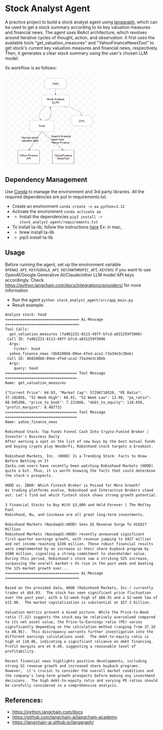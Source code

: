 # Stock Analyst Agent
A practice project to build a stock analyst agent using [langgraph](https://www.langchain.com/langgraph), which can be used to get a stock summary according to its key valuation measures and financial news.
The agent uses ReAct architecture, which revolves around iterative cycles of thought, action, and observation.
It first uses the available tools "get_valuation_measures" and "YahooFinanceNewsTool" to get stock's current key valuation measures and financial news, respectively.
Then, it generates a clear stock summary using the user's chosen LLM model.

Its workflow is as follows:

<img src="stock_analyst_agent_workflow.png" alt="Workflow Graph" width="300" height="300">

## Dependency Management
Use [Conda](https://docs.conda.io/projects/conda/en/latest/user-guide/getting-started.html) to manage the environment and 3rd party libraries.
All the required dependencies are put in requirements.txt.
* Create an environment `conda create -n aa python=3.12`
* Activate the environment `conda activate aa`
* * Install the dependencies 
`pip3 install -r stock_analyst_agent/requirements.txt`
* To install ta-lib, follow the instructions [here](https://github.com/TA-Lib/ta-lib-python) Ex: in mac,
* *  brew install ta-lib
* *  pip3 install ta-lib

## Usage
Before running the agent, set up the environment variable `OPENAI_API_KEY`/`GOOGLE_API_KEY`/`ANTHROPIC_API_KEY`/etc 
if you want to use OpenAI/Google Generative AI/Claude/other LLM model API keys accordingly.
Check https://python.langchain.com/docs/integrations/providers/ for more information
* Run the agent `python stock_analyst_agent/src/app_main.py`
* Result example:

```
Analyze stock: hood
================================== Ai Message ==================================
Tool Calls:
  get_valuation_measures (fa962231-8113-49ff-b7cd-a831259f5096)
 Call ID: fa962231-8113-49ff-b7cd-a831259f5096
  Args:
    ticker: hood
  yahoo_finance_news (8b0288b6-09ee-4fed-aca1-73a34e3c38eb)
 Call ID: 8b0288b6-09ee-4fed-aca1-73a34e3c38eb
  Args:
    query: hood
================================= Tool Message =================================
Name: get_valuation_measures

{"Current Price": 64.93, "Market Cap": 57298710528, "PE Ratio": 37.102856, "52 Week High": 66.91, "52 Week Low": 13.98, "pe_ratio": 88.945206, "price_to_book": 7.221666, "debt_to_equity": 118.056, "profit_margins": 0.48773}
================================= Tool Message =================================
Name: yahoo_finance_news

Robinhood Stock: Top Funds Funnel Cash Into Crypto-Fueled Broker | Investor's Business Daily
After earning a spot on the list of new buys by the best mutual funds and buying crypto play WonderFi, Robinhood stock targets a breakout.

Robinhood Markets, Inc. (HOOD) Is a Trending Stock: Facts to Know Before Betting on It
Zacks.com users have recently been watching Robinhood Markets (HOOD) quite a bit. Thus, it is worth knowing the facts that could determine the stock's prospects.

HOOD vs. IBKR: Which Fintech Broker is Poised for More Growth?
As trading platforms evolve, Robinhood and Interactive Brokers stand out. Let's find out which fintech stock shows strong growth potential.

3 Financial Stocks to Buy With $3,000 and Hold Forever | The Motley Fool
Robinhood, Nu, and Coinbase are all great long-term investments.

Robinhood Markets (NasdaqGS:HOOD) Sees Q1 Revenue Surge To US$927 Million
Robinhood Markets (NasdaqGS:HOOD) recently announced significant first-quarter earnings growth, with revenue jumping to $927 million and net income reaching $336 million. These robust financial results were complemented by an increase in their share buyback program by $500 million, signaling a strong commitment to shareholder value. During this period, Robinhood's stock saw a striking 52% increase, surpassing the overall market's 5% rise in the past week and beating the 12% market growth over...
================================== Ai Message ==================================

Based on the provided data, HOOD (Robinhood Markets, Inc.) currently trades at $64.93.  The stock has seen significant price fluctuation over the past year, with a 52-week high of $66.91 and a 52-week low of $13.98.  The market capitalization is substantial at $57.3 billion.

Valuation metrics present a mixed picture. While the Price-to-Book ratio (7.22) suggests the stock may be relatively overvalued compared to its net asset value, the Price-to-Earnings ratio (PE) varies significantly depending on the calculation method (ranging from 37.10 to 88.95).  This discrepancy warrants further investigation into the different earnings calculations used.  The debt-to-equity ratio is high at 118.06, indicating a significant reliance on debt financing. Profit margins are at 0.49, suggesting a reasonable level of profitability.

Recent financial news highlights positive developments, including strong Q1 revenue growth and increased share buyback programs.  However,  it's crucial to consider the overall market conditions and the company's long-term growth prospects before making any investment decisions.  The high debt-to-equity ratio and varying PE ratios should be carefully considered in a comprehensive analysis.
```

## References:
* https://python.langchain.com/docs
* https://github.com/langchain-ai/langchain-academy
* https://langchain-ai.github.io/langgraph/
